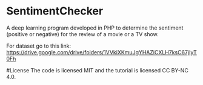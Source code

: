 # SentimentChecker
A deep learning program developed in PHP to determine the sentiment (positive or negative) for the review of a movie or a TV show.

For dataset go to this link:
https://drive.google.com/drive/folders/1VVkiXKmuJgYHAZiCXLH7ksC67jIyT0Fh

#License
The code is licensed MIT and the tutorial is licensed CC BY-NC 4.0.
